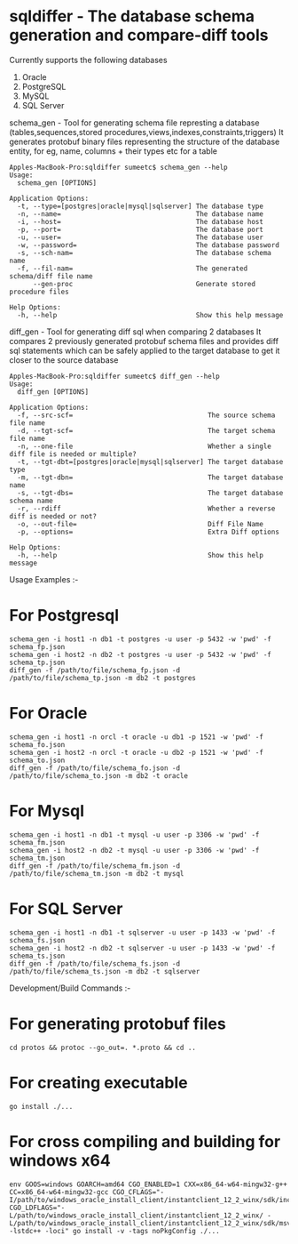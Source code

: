 # sqldiffer - The database schema generation and compare-diff tools

Currently supports the following databases
1. Oracle
2. PostgreSQL
3. MySQL
4. SQL Server

schema_gen - Tool for generating schema file represting a database (tables,sequences,stored procedures,views,indexes,constraints,triggers)
It generates protobuf binary files representing the structure of the database entity, for eg, name, columns + their types etc for a table
```
Apples-MacBook-Pro:sqldiffer sumeetc$ schema_gen --help
Usage:
  schema_gen [OPTIONS]

Application Options:
  -t, --type=[postgres|oracle|mysql|sqlserver] The database type
  -n, --name=                                  The database name
  -i, --host=                                  The database host
  -p, --port=                                  The database port
  -u, --user=                                  The database user
  -w, --password=                              The database password
  -s, --sch-nam=                               The database schema name
  -f, --fil-nam=                               The generated schema/diff file name
      --gen-proc                               Generate stored procedure files

Help Options:
  -h, --help                                   Show this help message
```

diff_gen - Tool for generating diff sql when comparing 2 databases
It compares 2 previously generated protobuf schema files and provides diff sql statements which can be safely applied to the target database
to get it closer to the source database

```
Apples-MacBook-Pro:sqldiffer sumeetc$ diff_gen --help
Usage:
  diff_gen [OPTIONS]

Application Options:
  -f, --src-scf=                                  The source schema file name
  -d, --tgt-scf=                                  The target schema file name
  -n, --one-file                                  Whether a single diff file is needed or multiple?
  -t, --tgt-dbt=[postgres|oracle|mysql|sqlserver] The target database type
  -m, --tgt-dbn=                                  The target database name
  -s, --tgt-dbs=                                  The target database schema name
  -r, --rdiff                                     Whether a reverse diff is needed or not?
  -o, --out-file=                                 Diff File Name
  -p, --options=                                  Extra Diff options

Help Options:
  -h, --help                                      Show this help message
```


Usage Examples :-

For Postgresql
==============
```
schema_gen -i host1 -n db1 -t postgres -u user -p 5432 -w 'pwd' -f schema_fp.json
schema_gen -i host2 -n db2 -t postgres -u user -p 5432 -w 'pwd' -f schema_tp.json
diff_gen -f /path/to/file/schema_fp.json -d /path/to/file/schema_tp.json -m db2 -t postgres
```

For Oracle
==========
```
schema_gen -i host1 -n orcl -t oracle -u db1 -p 1521 -w 'pwd' -f schema_fo.json
schema_gen -i host2 -n orcl -t oracle -u db2 -p 1521 -w 'pwd' -f schema_to.json
diff_gen -f /path/to/file/schema_fo.json -d /path/to/file/schema_to.json -m db2 -t oracle
```

For Mysql
=========
```
schema_gen -i host1 -n db1 -t mysql -u user -p 3306 -w 'pwd' -f schema_fm.json
schema_gen -i host2 -n db2 -t mysql -u user -p 3306 -w 'pwd' -f schema_tm.json
diff_gen -f /path/to/file/schema_fm.json -d /path/to/file/schema_tm.json -m db2 -t mysql
```

For SQL Server
==============
```
schema_gen -i host1 -n db1 -t sqlserver -u user -p 1433 -w 'pwd' -f schema_fs.json
schema_gen -i host2 -n db2 -t sqlserver -u user -p 1433 -w 'pwd' -f schema_ts.json
diff_gen -f /path/to/file/schema_fs.json -d /path/to/file/schema_ts.json -m db2 -t sqlserver
```


Development/Build Commands :-

For generating protobuf files
=============================
```
cd protos && protoc --go_out=. *.proto && cd ..
```

For creating executable
=======================
```
go install ./...
```

For cross compiling and building for windows x64
================================================
```
env GOOS=windows GOARCH=amd64 CGO_ENABLED=1 CXX=x86_64-w64-mingw32-g++ CC=x86_64-w64-mingw32-gcc CGO_CFLAGS="-I/path/to/windows_oracle_install_client/instantclient_12_2_winx/sdk/include" CGO_LDFLAGS="-L/path/to/windows_oracle_install_client/instantclient_12_2_winx/ -L/path/to/windows_oracle_install_client/instantclient_12_2_winx/sdk/msvc -lstdc++ -loci" go install -v -tags noPkgConfig ./...
```
